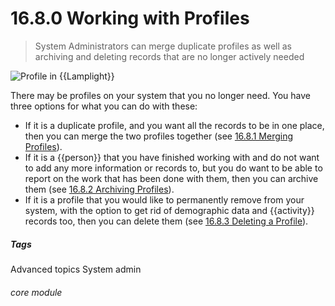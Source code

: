 # 16.8.0 Working with Profiles

> System Administrators can merge duplicate profiles as well as archiving and deleting records that are no longer actively needed



![Profile in {{Lamplight}}](16.8.0a.png)

There may be profiles on your system that you no longer need. You have three options for what you can do with these:

- If it is a duplicate profile, and you want all the records to be in one place, then you can merge the two profiles together (see [16.8.1 Merging Profiles](/help/index/p/16.8.1)).
- If it is a {{person}} that you have finished working with and do not want to add any more information or records to, but you do want to be able to report on the work that has been done with them, then you can archive them (see [16.8.2 Archiving Profiles](/help/index/p/16.8.1)).
- If it is a profile that you would like to permanently remove from your system, with the option to get rid of demographic data and {{activity}} records too, then you can delete them (see [16.8.3 Deleting a Profile](/help/index/p/16.8.3)).


##### Tags
Advanced topics
System admin

###### core module
